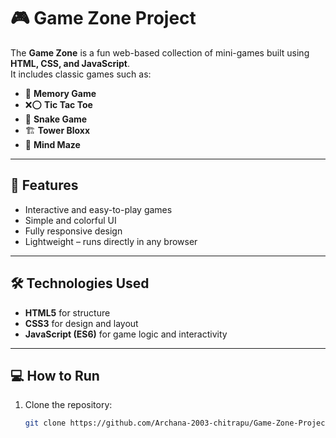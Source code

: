 # 🎮 Game Zone Project

The **Game Zone** is a fun web-based collection of mini-games built using **HTML, CSS, and JavaScript**.  
It includes classic games such as:

- 🧠 **Memory Game**
- ❌⭕ **Tic Tac Toe**
- 🐍 **Snake Game**
- 🏗️ **Tower Bloxx**
- 🧩 **Mind Maze**

---

## 🚀 Features

- Interactive and easy-to-play games  
- Simple and colorful UI  
- Fully responsive design  
- Lightweight – runs directly in any browser  

---

## 🛠️ Technologies Used

- **HTML5** for structure  
- **CSS3** for design and layout  
- **JavaScript (ES6)** for game logic and interactivity  

---

## 💻 How to Run

1. Clone the repository:
   ```bash
   git clone https://github.com/Archana-2003-chitrapu/Game-Zone-Project.git

